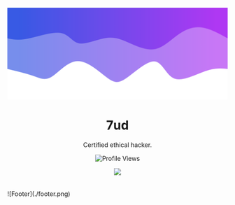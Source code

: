 
![Header](./header.png)

<h1 align="center">7ud</h1>
<p align="center">Certified ethical hacker.</p>
  <p align="center">
    <img src="https://komarev.com/ghpvc/?username=7ud" alt="Profile Views">
  </p>
</a>

<p align="center">
  <img src="https://discord.c99.nl/widget/theme-4/853235917569523713.png" />
  <br />
  <br />
</p>
![Footer](./footer.png)
